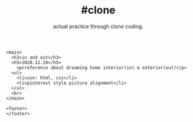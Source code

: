 <html>
  <head>
  </head>
  <body>
    <header>
      <h1>#clone</h1>
      actual practice through clone coding.
    </header>
    
    <main>
      <h3>in and out</h3>
      <h5>2020.12.28</h5>
        <p>reference about dreaming home interior(in) & exterior(out)</p>
      <ul>
        <li>use: html, css</li>
        <li>pinterest style picture alignment</li>
      </ul>
      <br>
    </main>
    
    <footer>
    </footer>
  </body>
</html>
